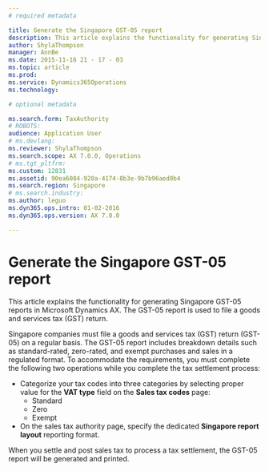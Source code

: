 ```yaml
---
# required metadata

title: Generate the Singapore GST-05 report
description: This article explains the functionality for generating Singapore GST-05 reports in Microsoft Dynamics AX. The GST-05 report is used to file a goods and services tax (GST) return. 
author: ShylaThompson
manager: AnnBe
ms.date: 2015-11-16 21 - 17 - 03
ms.topic: article
ms.prod: 
ms.service: Dynamics365Operations
ms.technology: 

# optional metadata

ms.search.form: TaxAuthority
# ROBOTS: 
audience: Application User
# ms.devlang: 
ms.reviewer: ShylaThompson
ms.search.scope: AX 7.0.0, Operations
# ms.tgt_pltfrm: 
ms.custom: 12831
ms.assetid: 90ea6084-920a-4174-8b3e-9b7b96aed0b4
ms.search.region: Singapore
# ms.search.industry: 
ms.author: leguo
ms.dyn365.ops.intro: 01-02-2016
ms.dyn365.ops.version: AX 7.0.0

---
```


# Generate the Singapore GST-05 report

This article explains the functionality for generating Singapore GST-05 reports in Microsoft Dynamics AX. The GST-05 report is used to file a goods and services tax (GST) return. 

Singapore companies must file a goods and services tax (GST) return (GST-05) on a regular basis. The GST-05 report includes breakdown details such as standard-rated, zero-rated, and exempt purchases and sales in a regulated format. To accommodate the requirements, you must complete the following two operations while you complete the tax settlement process:

-   Categorize your tax codes into three categories by selecting proper value for the **VAT type** field on the **Sales tax codes** page:
    -   Standard
    -   Zero
    -   Exempt
-   On the sales tax authority page, specify the dedicated **Singapore report layout** reporting format.

When you settle and post sales tax to process a tax settlement, the GST-05 report will be generated and printed.

